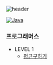 ![header](https://capsule-render.vercel.app/api?&height=260&color=auto&text=알고리즘문제풀이&animation=fadeIn&fontColor=000000)

[![Java](https://img.shields.io/badge/Java-007396?style=flat-square&logo=Java&logoColor=white)](github.com//Hisuji/Algorithms)

### 프로그래머스
- LEVEL 1
  - [평균구하기](src/Solution.java)